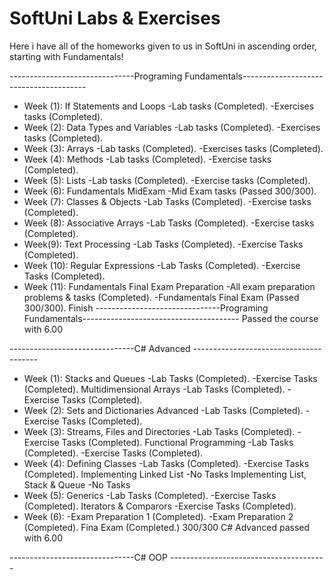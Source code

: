 # SoftUni Labs & Exercises
 Here i have all of the homeworks given to us in SoftUni in ascending order, starting with Fundamentals!
 
 -------------------------------Programing Fundamentals--------------------------------------- 
- Week (1):
If Statements and Loops
-Lab tasks (Completed).
-Exercises tasks (Completed).
- Week (2):
Data Types and Variables
-Lab tasks (Completed).
-Exercises tasks (Completed).
- Week (3):
Arrays
-Lab tasks (Completed).
-Exercises tasks (Completed).
- Week (4):
Methods
-Lab tasks (Completed).
-Exercise tasks (Completed).
- Week (5):
Lists
-Lab tasks (Completed).
-Exercise tasks (Completed).
- Week (6):
Fundamentals MidExam 
-Mid Exam tasks (Passed 300/300).
- Week (7):
Classes & Objects
-Lab Tasks (Completed).
-Exercise tasks (Completed).
- Week (8):
Associative Arrays
-Lab Tasks (Completed).
-Exercise tasks (Completed).
- Week(9):
Text Processing
-Lab Tasks (Completed).
-Exercise Tasks (Completed).
- Week (10):
Regular Expressions
-Lab Tasks (Completed).
-Exercise Tasks (Completed).
- Week (11):
Fundamentals Final Exam Preparation
-All exam preparation problems & tasks (Completed).
-Fundamentals Final Exam (Passed 300/300).
Finish
-------------------------------Programing Fundamentals--------------------------------------- 
Passed the course with 6.00

-------------------------------C# Advanced ---------------------------------------
- Week (1):
Stacks and Queues
-Lab Tasks (Completed).
-Exercise Tasks (Completed).
Multidimensional Arrays
-Lab Tasks (Completed).
-Exercise Tasks (Completed).
- Week (2):
Sets and Dictionaries Advanced
-Lab Tasks (Completed).
-Exercise Tasks (Completed).
- Week (3):
Streams, Files and Directories
-Lab Tasks (Completed).
-Exercise Tasks (Completed).
Functional Programming
-Lab Tasks (Completed).
-Exercise Tasks (Completed).
- Week (4):
Defining Classes
-Lab Tasks (Completed).
-Exercise Tasks (Completed).
Implementing Linked List
-No Tasks
Implementing List, Stack & Queue
-No Tasks
- Week (5):
Generics
-Lab Tasks (Completed).
-Exercise Tasks (Completed).
Iterators & Comparors
-Exercise Tasks (Completed).
- Week (6):
-Exam Preparation 1 (Completed).
-Exam Preparation 2 (Completed).
Fina Exam (Completed.) 300/300
C# Advanced passed with 6.00

-------------------------------C# OOP ---------------------------------------


